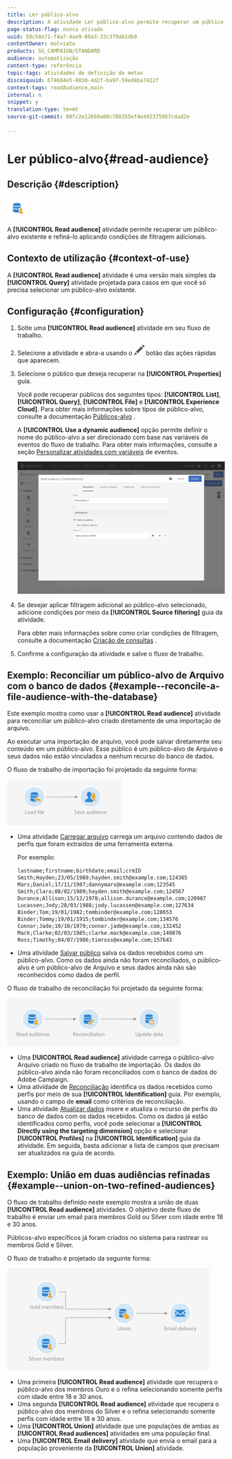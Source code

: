 ```yaml
---
title: Ler público-alvo
description: A atividade Ler público-alvo permite recuperar um público existente e refiná-lo aplicando condições de filtragem adicionais.
page-status-flag: nunca ativado
uuid: 58c54e71-f4a7-4ae9-80a3-33c379ab1db9
contentOwner: molviato
products: SG_CAMPAIGN/STANDARD
audience: automatização
content-type: referência
topic-tags: atividades de definição de metas
discoiquuid: 674684e5-8830-4d2f-ba97-59ed4ba7422f
context-tags: readAudience,main
internal: n
snippet: y
translation-type: tm+mt
source-git-commit: 00fc2e12669a00c788355ef4e492375957cdad2e

---
```



# Ler público-alvo{#read-audience}

## Descrição {#description}

![](assets/prefill.png)

A **[!UICONTROL Read audience]** atividade permite recuperar um público-alvo existente e refiná-lo aplicando condições de filtragem adicionais.

## Contexto de utilização {#context-of-use}

A **[!UICONTROL Read audience]** atividade é uma versão mais simples da **[!UICONTROL Query]** atividade projetada para casos em que você só precisa selecionar um público-alvo existente.

## Configuração {#configuration}

1. Solte uma **[!UICONTROL Read audience]** atividade em seu fluxo de trabalho.
1. Selecione a atividade e abra-a usando o ![](assets/edit_darkgrey-24px.png) botão das ações rápidas que aparecem.
1. Selecione o público que deseja recuperar na **[!UICONTROL Properties]** guia.

   Você pode recuperar públicos dos seguintes tipos: **[!UICONTROL List]**, **[!UICONTROL Query]**, **[!UICONTROL File]** e **[!UICONTROL Experience Cloud]**. Para obter mais informações sobre tipos de público-alvo, consulte a documentação [Públicos-alvo](../../audiences/using/about-audiences.md) .

   A **[!UICONTROL Use a dynamic audience]** opção permite definir o nome do público-alvo a ser direcionado com base nas variáveis de eventos do fluxo de trabalho. Para obter mais informações, consulte a seção [Personalizar atividades com variáveis](../../automating/using/calling-a-workflow-with-external-parameters.md#customizing-activities-with-events-variables) de eventos.

   ![](assets/readaudience_activity1.png)

1. Se desejar aplicar filtragem adicional ao público-alvo selecionado, adicione condições por meio da **[!UICONTROL Source filtering]** guia da atividade.

   Para obter mais informações sobre como criar condições de filtragem, consulte a documentação [Criação de consultas](../../automating/using/editing-queries.md#creating-queries) .

1. Confirme a configuração da atividade e salve o fluxo de trabalho.

## Exemplo: Reconciliar um público-alvo de Arquivo com o banco de dados {#example--reconcile-a-file-audience-with-the-database}

Este exemplo mostra como usar a **[!UICONTROL Read audience]** atividade para reconciliar um público-alvo criado diretamente de uma importação de arquivo.

Ao executar uma importação de arquivo, você pode salvar diretamente seu conteúdo em um público-alvo. Esse público é um público-alvo de Arquivo e seus dados não estão vinculados a nenhum recurso do banco de dados.

O fluxo de trabalho de importação foi projetado da seguinte forma:

![](assets/readaudience_activity_example3.png)

* Uma atividade [Carregar arquivo](../../automating/using/load-file.md) carrega um arquivo contendo dados de perfis que foram extraídos de uma ferramenta externa.

   Por exemplo:

   ```
   lastname;firstname;birthdate;email;crmID
   Smith;Hayden;23/05/1989;hayden.smith@example.com;124365
   Mars;Daniel;17/11/1987;dannymars@example.com;123545
   Smith;Clara;08/02/1989;hayden.smith@example.com;124567
   Durance;Allison;15/12/1978;allison.durance@example.com;120987
   Lucassen;Jody;28/03/1988;jody.lucassen@example.com;127634
   Binder;Tom;19/01/1982;tombinder@example.com;128653
   Binder;Tommy;19/01/1915;tombinder@example.com;134576
   Connor;Jade;10/10/1979;connor.jade@example.com;132452
   Mack;Clarke;02/03/1985;clarke.mack@example.com;149876
   Ross;Timothy;04/07/1986;timross@example.com;157643
   ```

* Uma atividade [Salvar público](../../automating/using/save-audience.md) salva os dados recebidos como um público-alvo. Como os dados ainda não foram reconciliados, o público-alvo é um público-alvo de Arquivo e seus dados ainda não são reconhecidos como dados de perfil.

O fluxo de trabalho de reconciliação foi projetado da seguinte forma:

![](assets/readaudience_activity_example2.png)

* Uma **[!UICONTROL Read audience]** atividade carrega o público-alvo Arquivo criado no fluxo de trabalho de importação. Os dados do público-alvo ainda não foram reconciliados com o banco de dados do Adobe Campaign.
* Uma atividade de [Reconciliação](../../automating/using/reconciliation.md) identifica os dados recebidos como perfis por meio de sua **[!UICONTROL Identification]** guia. Por exemplo, usando o campo de **email** como critérios de reconciliação.
* Uma atividade [Atualizar dados](../../automating/using/update-data.md) insere e atualiza o recurso de perfis do banco de dados com os dados recebidos. Como os dados já estão identificados como perfis, você pode selecionar a **[!UICONTROL Directly using the targeting dimension]** opção e selecionar **[!UICONTROL Profiles]** na **[!UICONTROL Identification]** guia da atividade. Em seguida, basta adicionar a lista de campos que precisam ser atualizados na guia de acordo.

## Exemplo: União em duas audiências refinadas {#example--union-on-two-refined-audiences}

O fluxo de trabalho definido neste exemplo mostra a união de duas **[!UICONTROL Read audience]** atividades. O objetivo deste fluxo de trabalho é enviar um email para membros Gold ou Silver com idade entre 18 e 30 anos.

Públicos-alvo específicos já foram criados no sistema para rastrear os membros Gold e Silver.

O fluxo de trabalho é projetado da seguinte forma:

![](assets/readaudience_activity_example1.png)

* Uma primeira **[!UICONTROL Read audience]** atividade que recupera o público-alvo dos membros Ouro e o refina selecionando somente perfis com idade entre 18 e 30 anos.
* Uma segunda **[!UICONTROL Read audience]** atividade que recupera o público-alvo dos membros do Silver e o refina selecionando somente perfis com idade entre 18 e 30 anos.
* Uma **[!UICONTROL Union]** atividade que une populações de ambas as **[!UICONTROL Read audiences]** atividades em uma população final.
* Uma **[!UICONTROL Email delivery]** atividade que envia o email para a população proveniente da **[!UICONTROL Union]** atividade.

